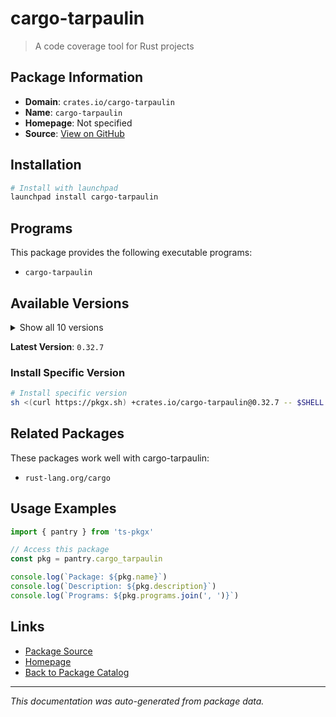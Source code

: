 # cargo-tarpaulin

> A code coverage tool for Rust projects

## Package Information

- **Domain**: `crates.io/cargo-tarpaulin`
- **Name**: `cargo-tarpaulin`
- **Homepage**: Not specified
- **Source**: [View on GitHub](https://github.com/pkgxdev/pantry/tree/main/projects/crates.io/cargo-tarpaulin/package.yml)

## Installation

```bash
# Install with launchpad
launchpad install cargo-tarpaulin
```

## Programs

This package provides the following executable programs:

- `cargo-tarpaulin`

## Available Versions

<details>
<summary>Show all 10 versions</summary>

- `0.32.7`, `0.32.6`, `0.32.5`, `0.32.4`, `0.32.3`
- `0.32.2`, `0.32.1`, `0.32.0`, `0.31.5`, `0.31.4`

</details>

**Latest Version**: `0.32.7`

### Install Specific Version

```bash
# Install specific version
sh <(curl https://pkgx.sh) +crates.io/cargo-tarpaulin@0.32.7 -- $SHELL -i
```

## Related Packages

These packages work well with cargo-tarpaulin:

- `rust-lang.org/cargo`

## Usage Examples

```typescript
import { pantry } from 'ts-pkgx'

// Access this package
const pkg = pantry.cargo_tarpaulin

console.log(`Package: ${pkg.name}`)
console.log(`Description: ${pkg.description}`)
console.log(`Programs: ${pkg.programs.join(', ')}`)
```

## Links

- [Package Source](https://github.com/pkgxdev/pantry/tree/main/projects/crates.io/cargo-tarpaulin/package.yml)
- [Homepage](#)
- [Back to Package Catalog](../package-catalog.md)

---

*This documentation was auto-generated from package data.*
